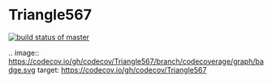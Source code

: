 # Triangle567
[![build status of master](https://travis-ci.org/pchen12567/Triangle567.svg?branch=master)](https://travis-ci.org/pchen12567/Triangle567)

.. image:: https://codecov.io/gh/codecov/Triangle567/branch/codecoverage/graph/badge.svg
target: https://codecov.io/gh/codecov/Triangle567
